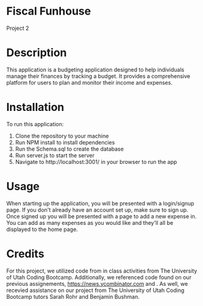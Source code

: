 # Fiscal Funhouse
Project 2
# Description
This application is a budgeting application designed to help individuals manage their finances by tracking a budget. It provides a comprehensive platform for users to plan and monitor their income and expenses. 
# Installation
To run this application:
  1. Clone the repository to your machine
  2. Run NPM install to install dependencies
  3. Run the Schema.sql to create the database
  4. Run server.js to start the server
  5. Navigate to http://localhost:3001/ in your browser to run the app
# Usage
When starting up the application, you will be presented with a login/signup page. If you don't already have an account set up, make sure to sign up. Once signed up you will be presented with a page to add a new expense in. You can add as many expenses as you would like and they'll all be displayed to the home page.
# Credits
For this project, we utilized code from in class activities from The University of Utah Coding Bootcamp. Additionally, we referenced code found on our previous assignements, https://news.ycombinator.com and . As well, we recevied assistance on our project from The University of Utah Coding Bootcamp tutors Sarah Rohr and Benjamin Bushman. 
